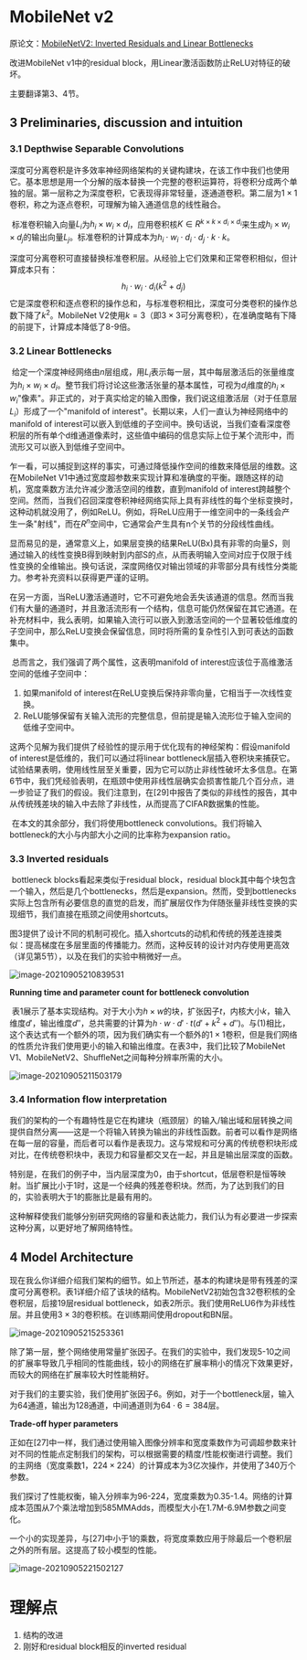 # MobileNet v2

原论文：[MobileNetV2: Inverted Residuals and Linear Bottlenecks](https://arxiv.org/abs/1801.04381)

改进MobileNet v1中的residual block，用Linear激活函数防止ReLU对特征的破坏。

主要翻译第3、4节。

## 3 Preliminaries, discussion and intuition

### 3.1 Depthwise Separable Convolutions

​		深度可分离卷积是许多效率神经网络架构的关键构建块，在该工作中我们也使用它。基本思想是用一个分解的版本替换一个完整的卷积运算符，将卷积分成两个单独的层。第一层称之为深度卷积，它表现得非常轻量，逐通道卷积。第二层为$1 \times 1$卷积，称之为逐点卷积，可理解为输入通道信息的线性融合。

​		标准卷积输入向量$L_i$为$h_i \times w_i \times d_i$，应用卷积核$K \in R^{k \times k \times d_i \times d_i}$来生成$h_i \times w_i \times d_j$的输出向量$L_j$。标准卷积的计算成本为$h_i \cdot w_i \cdot d_i \cdot d_j \cdot k \cdot k$。

​		深度可分离卷积可直接替换标准卷积层。从经验上它们效果和正常卷积相似，但计算成本只有：
$$
h_i \cdot w_i \cdot d_i (k^2 + d_j) \tag{1}
$$
它是深度卷积和逐点卷积的操作总和，与标准卷积相比，深度可分类卷积的操作总数下降了$k^2$。MobileNet V2使用$k=3$（即$3 \times 3$可分离卷积），在准确度略有下降的前提下，计算成本降低了8-9倍。

### 3.2 Linear Bottlenecks

​		给定一个深度神经网络由$n$层组成，用$L_i$表示每一层，其中每层激活后的张量维度为$h_i \times w_i \times d_i$。整节我们将讨论这些激活张量的基本属性，可视为$d_i$维度的$h_i \times w_i$"像素"。非正式的，对于真实给定的输入图像，我们说这组激活层（对于任意层$L_i$）形成了一个"manifold of interest"。长期以来，人们一直认为神经网络中的manifold of interest可以嵌入到低维的子空间中。换句话说，当我们查看深度卷积层的所有单个d维通道像素时，这些值中编码的信息实际上位于某个流形中，而流形又可以嵌入到低维子空间中。

​		乍一看，可以捕捉到这样的事实，可通过降低操作空间的维数来降低层的维数。这在MobileNet V1中通过宽度超参数来实现计算和准确度的平衡。跟随这样的动机，宽度乘数方法允许减少激活空间的维数，直到manifold of interest跨越整个空间。然而，当我们召回深度卷积神经网络实际上具有非线性的每个坐标变换时，这种动机就没用了，例如ReLU。例如，将ReLU应用于一维空间中的一条线会产生一条"射线"，而在$R^n$空间中，它通常会产生具有n个关节的分段线性曲线。

​		显而易见的是，通常意义上，如果层变换的结果ReLU(Bx)具有非零的向量$S$，则通过输入的线性变换B得到映射到内部S的点，从而表明输入空间对应于仅限于线性变换的全维输出。换句话说，深度网络仅对输出领域的非零部分具有线性分类能力。参考补充资料以获得更严谨的证明。

​		在另一方面，当ReLU激活通道时，它不可避免地会丢失该通道的信息。然而当我们有大量的通道时，并且激活流形有一个结构，信息可能仍然保留在其它通道。在补充材料中，我么表明，如果输入流行可以嵌入到激活空间的一个显著较低维度的子空间中，那么ReLU变换会保留信息，同时将所需的复杂性引入到可表达的函数集中。

​		总而言之，我们强调了两个属性，这表明manifold of interest应该位于高维激活空间的低维子空间中：

1. 如果manifold of interest在ReLU变换后保持非零向量，它相当于一次线性变换。
2. ReLU能够保留有关输入流形的完整信息，但前提是输入流形位于输入空间的低维子空间中。



​		这两个见解为我们提供了经验性的提示用于优化现有的神经架构：假设manifold of interest是低维的，我们可以通过将linear bottleneck层插入卷积块来捕获它。试验结果表明，使用线性层至关重要，因为它可以防止非线性破坏太多信息。在第6节中，我们凭经验表明，在瓶颈中使用非线性层确实会损害性能几个百分点，进一步验证了我们的假设。我们注意到，在[29]中报告了类似的非线性的报告，其中从传统残差块的输入中去除了非线性，从而提高了CIFAR数据集的性能。

​		在本文的其余部分，我们将使用bottleneck convolutions。我们将输入bottleneck的大小与内部大小之间的比率称为expansion ratio。

### 3.3 Inverted residuals

​		bottleneck blocks看起来类似于residual block，residual block其中每个块包含一个输入，然后是几个bottlenecks，然后是expansion。然而，受到bottlenecks实际上包含所有必要信息的直觉的启发，而扩展层仅作为伴随张量非线性变换的实现细节，我们直接在瓶颈之间使用shortcuts。

​		图3提供了设计不同的机制可视化。插入shortcuts的动机和传统的残差连接类似：提高梯度在多层里面的传播能力。然而，这种反转的设计对内存使用更高效（详见第5节），以及在我们的实验中稍微好一点。

![image-20210905210839531](images/image-20210905210839531.png)

**Running time and parameter count for bottleneck convolution**

​		表1展示了基本实现结构。对于大小为$h \times w$的块，扩张因子$t$，内核大小$k$，输入维度$d'$，输出维度$d''$，总共需要的计算为$h \cdot w \cdot d' \cdot t(d'+k^2+d'')$。与(1)相比，这个表达式有一个额外的项，因为我们确实有一个额外的$1 \times 1$卷积，但是我们网络的性质允许我们使用更小的输入和输出维度。在表3中，我们比较了MobileNet V1、MobileNetV2、ShuffleNet之间每种分辨率所需的大小。

![image-20210905211503179](images/image-20210905211503179.png)

### 3.4 Information flow interpretation

​		我们的架构的一个有趣特性是它在构建块（瓶颈层）的输入/输出域和层转换之间提供自然分离——这是一个将输入转换为输出的非线性函数。前者可以看作是网络在每一层的容量，而后者可以看作是表现力。这与常规和可分离的传统卷积块形成对比，在传统卷积块中，表现力和容量都交叉在一起，并且是输出层深度的函数。

​		特别是，在我们的例子中，当内层深度为0，由于shortcut，低层卷积是恒等映射。当扩展比小于1时，这是一个经典的残差卷积块。然而，为了达到我们的目的，实验表明大于1的膨胀比是最有用的。

​		这种解释使我们能够分别研究网络的容量和表达能力，我们认为有必要进一步探索这种分离，以更好地了解网络特性。

## 4 Model Architecture

​		现在我么你详细介绍我们架构的细节。如上节所述，基本的构建块是带有残差的深度可分离卷积。表1详细介绍了该块的结构。MobileNetV2初始包含32卷积核的全卷积层，后接19层residual bottleneck，如表2所示。我们使用ReLU6作为非线性层。并且使用$3 \times 3$的卷积核。在训练期间使用dropout和BN层。

![image-20210905215253361](images/image-20210905215253361.png)

​		除了第一层，整个网络使用常量扩张因子。在我们的实验中，我们发现5-10之间的扩展率导致几乎相同的性能曲线，较小的网络在扩展率稍小的情况下效果更好，而较大的网络在扩展率较大时性能稍好。

​		对于我们的主要实验，我们使用扩张因子6。例如，对于一个bottleneck层，输入为64通道，输出为128通道，中间通道则为$64 \cdot 6=384$层。

**Trade-off hyper parameters**

​		正如在[27]中一样，我们通过使用输入图像分辨率和宽度乘数作为可调超参数来针对不同的性能点定制我们的架构，可以根据需要的精度/性能权衡进行调整。我们的主网络（宽度乘数1，$224 \times 224$）的计算成本为3亿次操作，并使用了340万个参数。

​		我们探讨了性能权衡，输入分辨率为96-224，宽度乘数为0.35-1.4。网络的计算成本范围从7个乘法增加到585MMAdds，而模型大小在1.7M-6.9M参数之间变化。

​		一个小的实现差异，与[27]中小于1的乘数，将宽度乘数应用于除最后一个卷积层之外的所有层。这提高了较小模型的性能。

![image-20210905221502127](images/image-20210905221502127.png)

# 理解点

1. 结构的改进
2. 刚好和residual block相反的inverted residual

